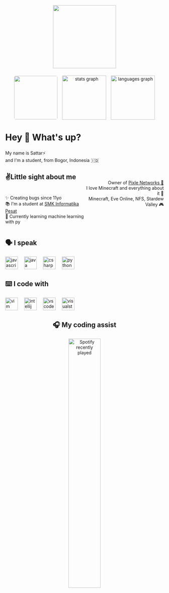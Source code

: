 <div align="center">
  <img height="200" src="https://cdn.discordapp.com/attachments/1294905106663342100/1301370936527687711/Untitled-1.png?ex=67243ba1&is=6722ea21&hm=91e7d9512965562311e4e3247601f4d17857b64cb6e5e54a4e46e169fdcc3894&"  />
</div>

###

<div align="center" style="display: flex; justify-content: center; gap: 15px;">
<img style="margin-top: 1px; border-radius: 5px;" height="138"src="https://cdn.discordapp.com/attachments/1233059679442309196/1301432615810764850/jmd-japanese-cars.gif?ex=67247513&is=67232393&hm=208ba8e24d04258807405e78482652c92926c85339614a1e44e81748298712d3&"/>
  <img src="https://github-readme-streak-stats.herokuapp.com/?user=SattrFev&theme=dark&hide_border=true" height="140" alt="stats graph"/>
  <img src="https://github-readme-stats.vercel.app/api/top-langs/?username=SattrFev&theme=dark&show_icons=true&hide_border=true&layout=compact" height="140" alt="languages graph"  />
 </div>
  
###

<h1 align="left">Hey 👋 What's up?</h1>

###

<p align="left">My name is Sattar⚡<br>and I'm a student, from Bogor, Indonesia 🇮🇩</p>

###

<h2 align="left">✌️Little sight about me</h2>

###

<div style="display: flex; justify-content: space-between;">
        <p align="left">
        ✨ Creating bugs since 11yo<br>
        📚 I'm a student at <a href="https://smkpesat.sch.id/" target="_blank" rel="noopener noreferrer">SMK Informatika Pesat</a><br>
        🎯 Currently learning machine learning with py
        </p>
        <p align="right" style="transform: translateY(-3rem);">Owner of <a href="https://github.com/SattrFev">Pixle Networks 🎫</a><br>
        I love Minecraft and everything about it 🎲<br>
        Minecraft, Eve Online, NFS, Stardew Valley 🎮
        </p>

</div>

###

<h2 align="left">🗣 I speak️</h2>

###

<div align="left">
  <img src="https://cdn.jsdelivr.net/gh/devicons/devicon/icons/javascript/javascript-original.svg" height="40" alt="javascript logo"  />
  <img width="12" />
  <img src="https://cdn.jsdelivr.net/gh/devicons/devicon/icons/java/java-original.svg" height="40" alt="java logo"  />
  <img width="12" />
  <img src="https://cdn.jsdelivr.net/gh/devicons/devicon/icons/csharp/csharp-original.svg" height="40" alt="csharp logo"  />
  <img width="12" />
  <img src="https://cdn.jsdelivr.net/gh/devicons/devicon/icons/python/python-original.svg" height="40" alt="python logo"  />
</div>

###

<h2 align="left">⌨️ I code with</h2>

###

<div align="left">
  <img src="https://cdn.jsdelivr.net/gh/devicons/devicon/icons/vim/vim-original.svg" height="40" alt="vim logo"  />
  <img width="12" />
  <img src="https://cdn.jsdelivr.net/gh/devicons/devicon/icons/intellij/intellij-original.svg" height="40" alt="intellij logo"  />
  <img width="12" />
  <img src="https://cdn.jsdelivr.net/gh/devicons/devicon/icons/vscode/vscode-original.svg" height="40" alt="vscode logo"  />
  <img width="12" />
  <img src="https://cdn.jsdelivr.net/gh/devicons/devicon/icons/visualstudio/visualstudio-plain.svg" height="40" alt="visualstudio logo"  />
</div>

###

<h2 align="center">🎧 My coding assist</h2>

###

<div align="center">
  <a href="https://open.spotify.com/user/cw4utmm9fok8bjujngfbpgo5e">
    <img src="https://spotify-recently-played-readme.vercel.app/api?user=cw4utmm9fok8bjujngfbpgo5e&count=5" alt="Spotify recently played" width="45%"/>
  </a>
</div>

###
